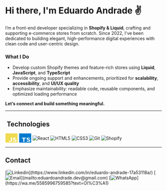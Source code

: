 # Hi there, I'm Eduardo Andrade ✌

I’m a front-end developer specializing in **Shopify & Liquid**, crafting and supporting e-commerce stores from scratch. Since 2022, I've been dedicated to building elegant, high-performance digital experiences with clean code and user-centric design.

### What I Do
-  Develop custom Shopify themes and feature-rich stores using **Liquid**, **JavaScript**, and **TypeScript**
-  Provide ongoing support and enhancements, prioritized for **scalability**, **accessibility**, and **UI/UX quality**
-  Emphasize maintainability: readable code, reusable components, and optimized loading performance

**Let’s connect and build something meaningful.**

---

## ​ Technologies

<div>
  <img align="center" alt="JavaScript" height="30" width="40" src="https://raw.githubusercontent.com/devicons/devicon/master/icons/javascript/javascript-plain.svg">
  <img align="center" alt="TypeScript" height="30" width="40" src="https://raw.githubusercontent.com/devicons/devicon/master/icons/typescript/typescript-plain.svg">
  <img align="center" alt="React" height="30" width="40" src="https://cdn.jsdelivr.net/gh/devicons/devicon/icons/react/react-original-wordmark.svg"/>
  <img align="center" alt="HTML5" height="30" width="40" src="https://cdn.jsdelivr.net/gh/devicons/devicon/icons/html5/html5-original.svg">
  <img align="center" alt="CSS3" height="30" width="40" src="https://cdn.jsdelivr.net/gh/devicons/devicon/icons/css3/css3-original.svg">
  <img align="center" alt="Git" height="30" width="40" src="https://cdn.jsdelivr.net/gh/devicons/devicon/icons/git/git-original.svg">
  <img align="center" alt="Shopify" height="30" width="40" src="https://encrypted-tbn0.gstatic.com/images?q=tbn:ANd9GcQ58f__Hs5QwGWIEcsawDwW1o5IQzaYNPONhQ&s">
</div>

---

##  Contact

<div>
  [<img src='https://img.shields.io/badge/LinkedIn-0077B5?style=for-the-badge&logo=linkedin&logoColor=white' alt='Linkedin' height='30'>](https://www.linkedin.com/in/eduardo-andrade-17a53118a/)
  [<img src='https://img.shields.io/badge/Email-D14836?style=for-the-badge&logo=gmail&logoColor=white' alt='Email' height='30'>](mailto:eduardoandrade.dev@gmail.com)
  [<img src='https://img.shields.io/badge/WhatsApp-25D366?style=for-the-badge&logo=whatsapp&logoColor=white' alt='WhatsApp' height='30'>](https://wa.me/5585996759585?text=Ol%C3%A1)
</div>
